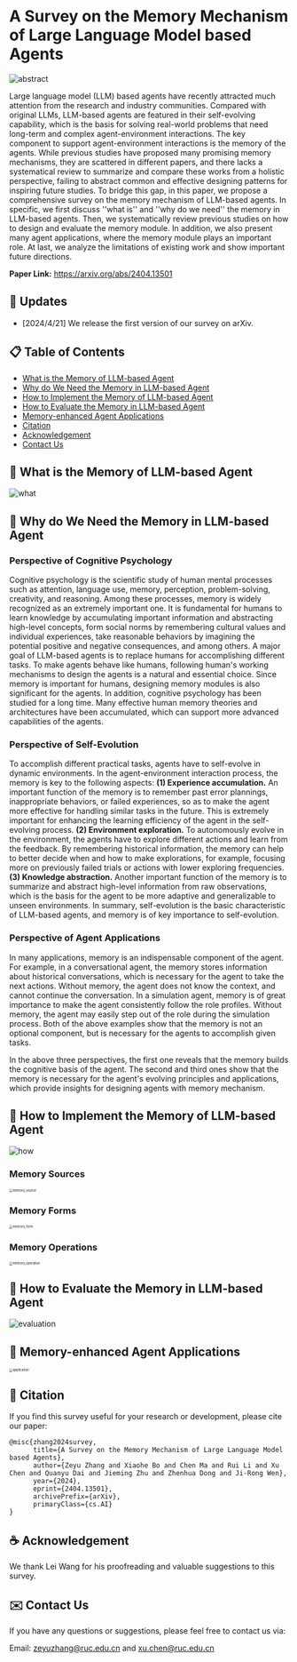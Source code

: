 # A Survey on the Memory Mechanism of Large Language Model based Agents

![abstract](assets/abstract.png)

Large language model (LLM) based agents have recently attracted much attention from the research and industry communities. Compared with original LLMs, LLM-based agents are featured in their self-evolving capability, which is the basis for solving real-world problems that need long-term and complex agent-environment interactions. The key component to support agent-environment interactions is the memory of the agents. While previous studies have proposed many promising memory mechanisms, they are scattered in different papers, and there lacks a systematical review to summarize and compare these works from a holistic perspective, failing to abstract common and effective designing patterns for inspiring future studies. To bridge this gap, in this paper, we propose a comprehensive survey on the memory mechanism of LLM-based agents. In specific, we first discuss  ''what is'' and ''why do we need'' the memory in LLM-based agents. Then, we systematically review previous studies on how to design and evaluate the memory module. In addition, we also present many agent applications, where the memory module plays an important role. At last, we analyze the limitations of existing work and show important future directions.

**Paper Link:** https://arxiv.org/abs/2404.13501

## 📆 Updates

- [2024/4/21] We release the first version of our survey on arXiv.

## 📋 Table of Contents

- [What is the Memory of LLM-based Agent](#-What-is-the-Memory-of-LLM-based-Agent)
- [Why do We Need the Memory in LLM-based Agent](#-Why-We-Need-Memory-in-LLM-based-Agent)
- [How to Implement the Memory of LLM-based Agent](#-How-to-Implement-the-Memory-of-LLM-based-Agent)
- [How to Evaluate the Memory in LLM-based Agent](#-How-to-evaluate-the-memory-in-llm-based-agent)
- [Memory-enhanced Agent Applications](#-memory-enhanced-agent-applications)
- [Citation](#-citation)
- [Acknowledgement](#-acknowledgement)
- [Contact Us](#%EF%B8%8F-Contact-Us)

## 🤖 What is the Memory of LLM-based Agent

![what](assets/what.png)

## 🤖 Why do We Need the Memory in LLM-based Agent

### Perspective of Cognitive Psychology

Cognitive psychology is the scientific study of human mental processes such as attention, language use, memory, perception, problem-solving, creativity, and reasoning. Among these processes, memory is widely recognized as an extremely important one. It is fundamental for humans to learn knowledge by accumulating important information and abstracting high-level concepts, form social norms by remembering cultural values and individual experiences, take reasonable behaviors by imagining the potential positive and negative consequences, and among others. A major goal of LLM-based agents is to replace humans for accomplishing different tasks. To make agents behave like humans, following human's working mechanisms to design the agents is a natural and essential choice. Since memory is important for humans, designing memory modules is also significant for the agents. In addition, cognitive psychology has been studied for a long time.  Many effective human memory theories and architectures have been accumulated, which can support more advanced capabilities of the agents. 

### Perspective of Self-Evolution

To accomplish different practical tasks, agents have to self-evolve in dynamic environments. In the agent-environment interaction process, the memory is key to the following aspects:
**(1) Experience accumulation.**
An important function of the memory is to remember past error plannings, inappropriate behaviors, or failed experiences, so as to make the agent more effective for handling similar tasks in the future. This is extremely important for enhancing the learning efficiency of the agent in the self-evolving process.
**(2) Environment exploration.** 
To autonomously evolve in the environment, the agents have to explore different actions and learn from the feedback. By remembering historical information, the memory can help to better decide when and how to make explorations, for example, focusing more on previously failed trials or actions with lower exploring frequencies.
**(3) Knowledge abstraction.**
Another important function of the memory is to summarize and abstract high-level information from raw observations, which is the basis for the agent to be more adaptive and generalizable to unseen environments. In summary, self-evolution is the basic characteristic of LLM-based agents, and memory is of key importance to self-evolution.

### Perspective of Agent Applications

In many applications, memory is an indispensable component of the agent. For example, in a conversational agent, the memory stores information about historical conversations, which is necessary for the agent to take the next actions. Without memory, the agent does not know the context, and cannot continue the conversation. In a simulation agent, memory is of great importance to make the agent consistently follow the role profiles. Without memory, the agent may easily step out of the role during the simulation process. Both of the above examples show that the memory is not an optional component, but is necessary for the agents to accomplish given tasks.

In the above three perspectives, the first one reveals that the memory builds the cognitive basis of the agent. The second and third ones show that the memory is necessary for the agent's evolving principles and applications, which provide insights for designing agents with memory mechanism. 

## 🤖 How to Implement the Memory of LLM-based Agent

![how](assets/how.png)

### Memory Sources

<img src="assets/memory_source.png" alt="memory_source" style="zoom:40%;" />

### Memory Forms

<img src="assets/memory_form.png" alt="memory_form" style="zoom:40%;" />

### Memory Operations

<img src="assets/memory_operation.png" alt="memory_operation" style="zoom:40%;" />

## 🤖 How to Evaluate the Memory in LLM-based Agent

![evaluation](assets/evaluation.png)

## 🤖 Memory-enhanced Agent Applications

<img src="assets/application.png" alt="application" style="zoom:40%;" />

## 🔗 Citation

If you find this survey useful for your research or development, please cite our paper:

```
@misc{zhang2024survey,
      title={A Survey on the Memory Mechanism of Large Language Model based Agents}, 
      author={Zeyu Zhang and Xiaohe Bo and Chen Ma and Rui Li and Xu Chen and Quanyu Dai and Jieming Zhu and Zhenhua Dong and Ji-Rong Wen},
      year={2024},
      eprint={2404.13501},
      archivePrefix={arXiv},
      primaryClass={cs.AI}
}
```

## ☕ Acknowledgement

We thank Lei Wang for his proofreading and valuable suggestions to this survey.

## ✉️ Contact Us

If you have any questions or suggestions, please feel free to contact us via:

Email: zeyuzhang@ruc.edu.cn and xu.chen@ruc.edu.cn
